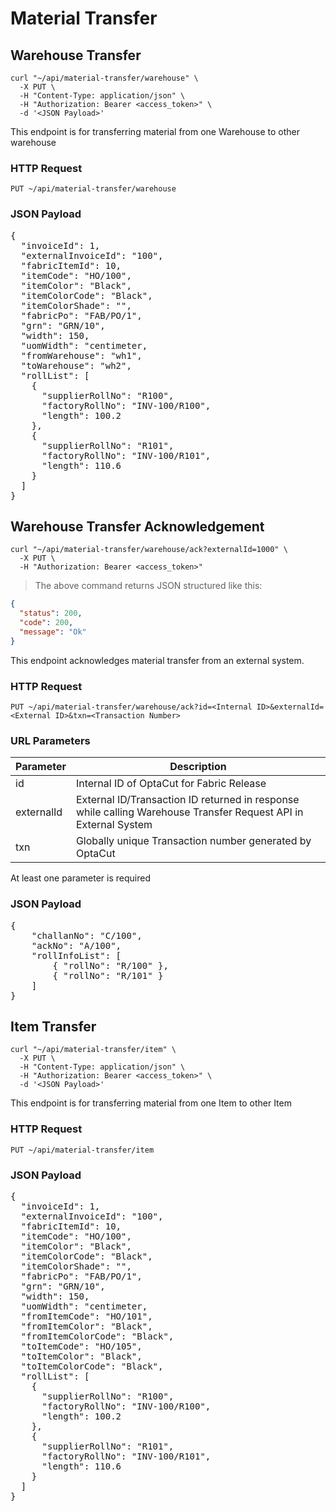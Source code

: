 # Material Transfer

## Warehouse Transfer

```shell
curl "~/api/material-transfer/warehouse" \
  -X PUT \
  -H "Content-Type: application/json" \
  -H "Authorization: Bearer <access_token>" \
  -d '<JSON Payload>'
```

This endpoint is for transferring material from one Warehouse to other warehouse

### HTTP Request

`PUT ~/api/material-transfer/warehouse`

### JSON Payload

<pre class="center-column">
{
  "invoiceId": 1,
  "externalInvoiceId": "100",
  "fabricItemId": 10,
  "itemCode": "HO/100",
  "itemColor": "Black",
  "itemColorCode": "Black",
  "itemColorShade": "",
  "fabricPo": "FAB/PO/1",
  "grn": "GRN/10",
  "width": 150,
  "uomWidth": "centimeter,
  "fromWarehouse": "wh1",
  "toWarehouse": "wh2",
  "rollList": [
    {
      "supplierRollNo": "R100",
      "factoryRollNo": "INV-100/R100",
      "length": 100.2
    },
    {
      "supplierRollNo": "R101",
      "factoryRollNo": "INV-100/R101",
      "length": 110.6
    }
  ]
}
</pre>

## Warehouse Transfer Acknowledgement

```shell
curl "~/api/material-transfer/warehouse/ack?externalId=1000" \
  -X PUT \
  -H "Authorization: Bearer <access_token>"
```

> The above command returns JSON structured like this:

```json
{
  "status": 200,
  "code": 200,
  "message": "Ok"
}
```

This endpoint acknowledges material transfer from an external system.

### HTTP Request

`PUT ~/api/material-transfer/warehouse/ack?id=<Internal ID>&externalId=<External ID>&txn=<Transaction Number>`

### URL Parameters

| Parameter  | Description                                                                                                     |
|------------|-----------------------------------------------------------------------------------------------------------------|
| id         | Internal ID of OptaCut for Fabric Release                                                                       |
| externalId | External ID/Transaction ID returned in response while calling Warehouse Transfer Request API in External System |
| txn        | Globally unique Transaction number generated by OptaCut                                                         |

At least one parameter is required

### JSON Payload

<pre class="center-column">
{
    "challanNo": "C/100",
    "ackNo": "A/100",
    "rollInfoList": [
        { "rollNo": "R/100" },
        { "rollNo": "R/101" }
    ]
}
</pre>

## Item Transfer

```shell
curl "~/api/material-transfer/item" \
  -X PUT \
  -H "Content-Type: application/json" \
  -H "Authorization: Bearer <access_token>" \
  -d '<JSON Payload>'
```

This endpoint is for transferring material from one Item to other Item

### HTTP Request

`PUT ~/api/material-transfer/item`

### JSON Payload

<pre class="center-column">
{
  "invoiceId": 1,
  "externalInvoiceId": "100",
  "fabricItemId": 10,
  "itemCode": "HO/100",
  "itemColor": "Black",
  "itemColorCode": "Black",
  "itemColorShade": "",
  "fabricPo": "FAB/PO/1",
  "grn": "GRN/10",
  "width": 150,
  "uomWidth": "centimeter,
  "fromItemCode": "HO/101",
  "fromItemColor": "Black",
  "fromItemColorCode": "Black",
  "toItemCode": "HO/105",
  "toItemColor": "Black",
  "toItemColorCode": "Black",
  "rollList": [
    {
      "supplierRollNo": "R100",
      "factoryRollNo": "INV-100/R100",
      "length": 100.2
    },
    {
      "supplierRollNo": "R101",
      "factoryRollNo": "INV-100/R101",
      "length": 110.6
    }
  ]
}
</pre>
